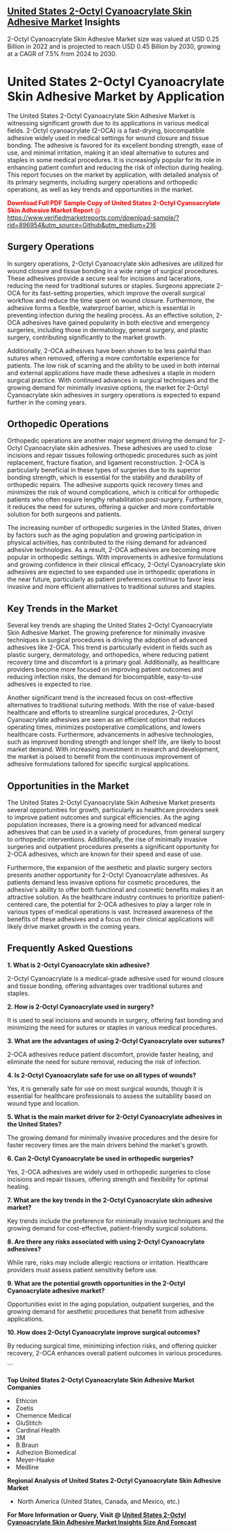 <h2><a href="https://www.verifiedmarketreports.com/download-sample/?rid=896954&amp;utm_source=Github&amp;utm_medium=216" target="_blank">United States 2-Octyl Cyanoacrylate Skin Adhesive Market</a> Insights</h2><p>2-Octyl Cyanoacrylate Skin Adhesive Market size was valued at USD 0.25 Billion in 2022 and is projected to reach USD 0.45 Billion by 2030, growing at a CAGR of 7.5% from 2024 to 2030.</p><p><h1>United States 2-Octyl Cyanoacrylate Skin Adhesive Market by Application</h1><p>The United States 2-Octyl Cyanoacrylate Skin Adhesive Market is witnessing significant growth due to its applications in various medical fields. 2-Octyl cyanoacrylate (2-OCA) is a fast-drying, biocompatible adhesive widely used in medical settings for wound closure and tissue bonding. The adhesive is favored for its excellent bonding strength, ease of use, and minimal irritation, making it an ideal alternative to sutures and staples in some medical procedures. It is increasingly popular for its role in enhancing patient comfort and reducing the risk of infection during healing. This report focuses on the market by application, with detailed analysis of its primary segments, including surgery operations and orthopedic operations, as well as key trends and opportunities in the market.<p><p><span class=""><span style="color: #ff0000;"><strong>Download Full PDF Sample Copy of United States 2-Octyl Cyanoacrylate Skin Adhesive Market Report</strong> @ </span><a href="https://www.verifiedmarketreports.com/download-sample/?rid=896954&amp;utm_source=Github&amp;utm_medium=216" target="_blank">https://www.verifiedmarketreports.com/download-sample/?rid=896954&amp;utm_source=Github&amp;utm_medium=216</a></span></p></p><h2>Surgery Operations</h2><p>In surgery operations, 2-Octyl Cyanoacrylate skin adhesives are utilized for wound closure and tissue bonding in a wide range of surgical procedures. These adhesives provide a secure seal for incisions and lacerations, reducing the need for traditional sutures or staples. Surgeons appreciate 2-OCA for its fast-setting properties, which improve the overall surgical workflow and reduce the time spent on wound closure. Furthermore, the adhesive forms a flexible, waterproof barrier, which is essential in preventing infection during the healing process. As an effective solution, 2-OCA adhesives have gained popularity in both elective and emergency surgeries, including those in dermatology, general surgery, and plastic surgery, contributing significantly to the market growth. <p>Additionally, 2-OCA adhesives have been shown to be less painful than sutures when removed, offering a more comfortable experience for patients. The low risk of scarring and the ability to be used in both internal and external applications have made these adhesives a staple in modern surgical practice. With continued advances in surgical techniques and the growing demand for minimally invasive options, the market for 2-Octyl Cyanoacrylate skin adhesives in surgery operations is expected to expand further in the coming years.</p><h2>Orthopedic Operations</h2><p>Orthopedic operations are another major segment driving the demand for 2-Octyl Cyanoacrylate skin adhesives. These adhesives are used to close incisions and repair tissues following orthopedic procedures such as joint replacement, fracture fixation, and ligament reconstruction. 2-OCA is particularly beneficial in these types of surgeries due to its superior bonding strength, which is essential for the stability and durability of orthopedic repairs. The adhesive supports quick recovery times and minimizes the risk of wound complications, which is critical for orthopedic patients who often require lengthy rehabilitation post-surgery. Furthermore, it reduces the need for sutures, offering a quicker and more comfortable solution for both surgeons and patients.<p>The increasing number of orthopedic surgeries in the United States, driven by factors such as the aging population and growing participation in physical activities, has contributed to the rising demand for advanced adhesive technologies. As a result, 2-OCA adhesives are becoming more popular in orthopedic settings. With improvements in adhesive formulations and growing confidence in their clinical efficacy, 2-Octyl Cyanoacrylate skin adhesives are expected to see expanded use in orthopedic operations in the near future, particularly as patient preferences continue to favor less invasive and more efficient alternatives to traditional sutures and staples.</p><h2>Key Trends in the Market</h2><p>Several key trends are shaping the United States 2-Octyl Cyanoacrylate Skin Adhesive Market. The growing preference for minimally invasive techniques in surgical procedures is driving the adoption of advanced adhesives like 2-OCA. This trend is particularly evident in fields such as plastic surgery, dermatology, and orthopedics, where reducing patient recovery time and discomfort is a primary goal. Additionally, as healthcare providers become more focused on improving patient outcomes and reducing infection risks, the demand for biocompatible, easy-to-use adhesives is expected to rise. <p>Another significant trend is the increased focus on cost-effective alternatives to traditional suturing methods. With the rise of value-based healthcare and efforts to streamline surgical procedures, 2-Octyl Cyanoacrylate adhesives are seen as an efficient option that reduces operating times, minimizes postoperative complications, and lowers healthcare costs. Furthermore, advancements in adhesive technologies, such as improved bonding strength and longer shelf life, are likely to boost market demand. With increasing investment in research and development, the market is poised to benefit from the continuous improvement of adhesive formulations tailored for specific surgical applications.</p><h2>Opportunities in the Market</h2><p>The United States 2-Octyl Cyanoacrylate Skin Adhesive Market presents several opportunities for growth, particularly as healthcare providers seek to improve patient outcomes and surgical efficiencies. As the aging population increases, there is a growing need for advanced medical adhesives that can be used in a variety of procedures, from general surgery to orthopedic interventions. Additionally, the rise of minimally invasive surgeries and outpatient procedures presents a significant opportunity for 2-OCA adhesives, which are known for their speed and ease of use. <p>Furthermore, the expansion of the aesthetic and plastic surgery sectors presents another opportunity for 2-Octyl Cyanoacrylate adhesives. As patients demand less invasive options for cosmetic procedures, the adhesive's ability to offer both functional and cosmetic benefits makes it an attractive solution. As the healthcare industry continues to prioritize patient-centered care, the potential for 2-OCA adhesives to play a larger role in various types of medical operations is vast. Increased awareness of the benefits of these adhesives and a focus on their clinical applications will likely drive market growth in the coming years.</p><h2>Frequently Asked Questions</h2><p><strong>1. What is 2-Octyl Cyanoacrylate skin adhesive?</strong></p><p>2-Octyl Cyanoacrylate is a medical-grade adhesive used for wound closure and tissue bonding, offering advantages over traditional sutures and staples.</p><p><strong>2. How is 2-Octyl Cyanoacrylate used in surgery?</strong></p><p>It is used to seal incisions and wounds in surgery, offering fast bonding and minimizing the need for sutures or staples in various medical procedures.</p><p><strong>3. What are the advantages of using 2-Octyl Cyanoacrylate over sutures?</strong></p><p>2-OCA adhesives reduce patient discomfort, provide faster healing, and eliminate the need for suture removal, reducing the risk of infection.</p><p><strong>4. Is 2-Octyl Cyanoacrylate safe for use on all types of wounds?</strong></p><p>Yes, it is generally safe for use on most surgical wounds, though it is essential for healthcare professionals to assess the suitability based on wound type and location.</p><p><strong>5. What is the main market driver for 2-Octyl Cyanoacrylate adhesives in the United States?</strong></p><p>The growing demand for minimally invasive procedures and the desire for faster recovery times are the main drivers behind the market's growth.</p><p><strong>6. Can 2-Octyl Cyanoacrylate be used in orthopedic surgeries?</strong></p><p>Yes, 2-OCA adhesives are widely used in orthopedic surgeries to close incisions and repair tissues, offering strength and flexibility for optimal healing.</p><p><strong>7. What are the key trends in the 2-Octyl Cyanoacrylate skin adhesive market?</strong></p><p>Key trends include the preference for minimally invasive techniques and the growing demand for cost-effective, patient-friendly surgical solutions.</p><p><strong>8. Are there any risks associated with using 2-Octyl Cyanoacrylate adhesives?</strong></p><p>While rare, risks may include allergic reactions or irritation. Healthcare providers must assess patient sensitivity before use.</p><p><strong>9. What are the potential growth opportunities in the 2-Octyl Cyanoacrylate adhesive market?</strong></p><p>Opportunities exist in the aging population, outpatient surgeries, and the growing demand for aesthetic procedures that benefit from adhesive applications.</p><p><strong>10. How does 2-Octyl Cyanoacrylate improve surgical outcomes?</strong></p><p>By reducing surgical time, minimizing infection risks, and offering quicker recovery, 2-OCA enhances overall patient outcomes in various procedures.</p>```</p><p><strong>Top United States 2-Octyl Cyanoacrylate Skin Adhesive Market Companies</strong></p><div data-test-id=""><p><li>Ethicon</li><li> Zoetis</li><li> Chemence Medical</li><li> GluStitch</li><li> Cardinal Health</li><li> 3M</li><li> B.Braun</li><li> Adhezion Biomedical</li><li> Meyer-Haake</li><li> Medline</li></p><div><strong>Regional Analysis of&nbsp;United States 2-Octyl Cyanoacrylate Skin Adhesive Market</strong></div><ul><li dir="ltr"><p dir="ltr">North America&nbsp;(United States, Canada, and Mexico, etc.)</p></li></ul><p><strong>For More Information or Query, Visit @&nbsp;</strong><strong><a href="https://www.verifiedmarketreports.com/product/2-octyl-cyanoacrylate-skin-adhesive-market/?utm_source=Github&amp;utm_medium=216" target="_blank">United States 2-Octyl Cyanoacrylate Skin Adhesive Market Insights Size And Forecast</a></strong></p></div>

